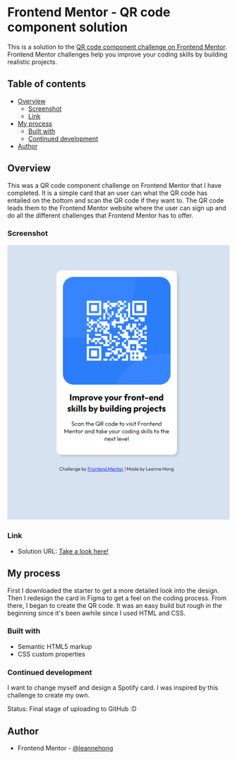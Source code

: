 # Frontend Mentor - QR code component solution

This is a solution to the [QR code component challenge on Frontend Mentor](https://www.frontendmentor.io/challenges/[text](http://127.0.0.1:3000/index.html)qr-code-component-iux_sIO_H). Frontend Mentor challenges help you improve your coding skills by building realistic projects. 

## Table of contents

- [Overview](#overview)
  - [Screenshot](#screenshot)
  - [Link](#Link)
- [My process](#my-process)
  - [Built with](#built-with)
  - [Continued development](#continued-development)
- [Author](#author)

## Overview

This was a QR code component challenge on Frontend Mentor that I have completed. It is a simple card that an user can what the QR code has entailed on the bottom and scan the QR code if they want to. The QR code leads them to the Frontend Mentor website where the user can sign up and do all the different challenges that Frontend Mentor has to offer. 

### Screenshot

![](./sample.png)

### Link

- Solution URL: [Take a look here!](https://leannehong.github.io/QR-Code-Card/)

## My process

First I downloaded the starter to get a more detailed look into the design. Then I redesign the card in Figma to get a feel on the coding process. From there, I began to create the QR code. It was an easy build but rough in the beginning since it's been awhile since I used HTML and CSS. 

### Built with

- Semantic HTML5 markup
- CSS custom properties

### Continued development

I want to change myself and design a Spotify card. I was inspired by this challenge to create my own. 

Status: Final stage of uploading to GitHub :D

## Author

- Frontend Mentor - [@leannehong](https://www.frontendmentor.io/profile/leannehong)
